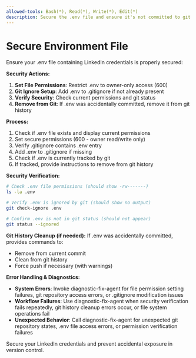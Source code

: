 ```yaml
---
allowed-tools: Bash(*), Read(*), Write(*), Edit(*)
description: Secure the .env file and ensure it's not committed to git
---
```


# Secure Environment File

Ensure your .env file containing LinkedIn credentials is properly secured:

**Security Actions:**
1. **Set File Permissions**: Restrict .env to owner-only access (600)
2. **Git Ignore Setup**: Add .env to .gitignore if not already present  
3. **Verify Security**: Check current permissions and git status
4. **Remove from Git**: If .env was accidentally committed, remove it from git history

**Process:**
1. Check if .env file exists and display current permissions
2. Set secure permissions (600 - owner read/write only)
3. Verify .gitignore contains .env entry
4. Add .env to .gitignore if missing
5. Check if .env is currently tracked by git
6. If tracked, provide instructions to remove from git history

**Security Verification:**
```bash
# Check .env file permissions (should show -rw-------)
ls -la .env

# Verify .env is ignored by git (should show no output)
git check-ignore .env

# Confirm .env is not in git status (should not appear)
git status --ignored
```

**Git History Cleanup (if needed):**
If .env was accidentally committed, provides commands to:
- Remove from current commit
- Clean from git history 
- Force push if necessary (with warnings)

**Error Handling & Diagnostics:**
- **System Errors**: Invoke diagnostic-fix-agent for file permission setting failures, git repository access errors, or .gitignore modification issues
- **Workflow Failures**: Use diagnostic-fix-agent when security verification fails repeatedly, git history cleanup errors occur, or file system operations fail
- **Unexpected Behavior**: Call diagnostic-fix-agent for unexpected git repository states, .env file access errors, or permission verification failures

Secure your LinkedIn credentials and prevent accidental exposure in version control.